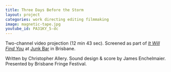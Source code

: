 ```yaml
---
title: Three Days Before the Storm
layout: project
categories: work directing editing filmmaking
image: magnetic-tape.jpg
youtube_id: PA31KY_5-dc
---
```


Two-channel video projection (12 min 43 sec). Screened as part
of [_It Will Find You_][tix] at [Junk Bar]
in Brisbane.

Written by Christopher Allery. Sound design & score by James Enchelmaier. Presented by Brisbane
Fringe Festival.

[tix]: http://www.stickytickets.com.au/28425
[junk bar]: http://www.thejunkbar.com.au/
